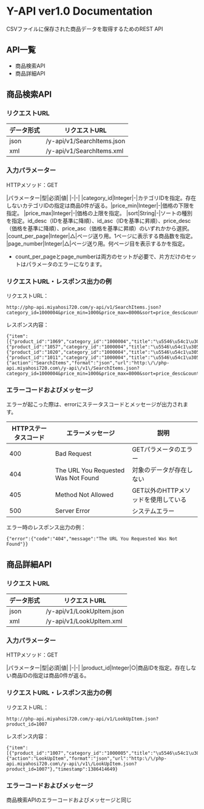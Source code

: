 # Y-API ver1.0 Documentation

CSVファイルに保存された商品データを取得するためのREST API

## API一覧

* 商品検索API
* 商品詳細API

## 商品検索API

### リクエストURL

|データ形式|リクエストURL|
|---|---|
|json|/y-api/v1/SearchItems.json|
|xml|/y-api/v1/SearchItems.xml|

### 入力パラメーター
HTTPメソッド：GET

|パラメーター|型|必須|値|
|-|-|
|category_id|Integer|-|カテゴリIDを指定。存在しないカテゴリIDの指定は商品0件が返る。|price_min|Integer|-|価格の下限を指定。
|price_max|Integer|-|価格の上限を指定。
|sort|String|-|ソートの種別を指定。id_desc（IDを基準に降順）、id_asc（IDを基準に昇順）、price_desc（価格を基準に降順）、price_asc（価格を基準に昇順）のいずれかから選択。
|count_per_page|Integer|△|ページ送り用。1ページに表示する商品数を指定。
|page_number|Integer|△|ページ送り用。何ページ目を表示するかを指定。

* count_per_pageとpage_numberは両方のセットが必要で、片方だけのセットはパラメータのエラーになります。

### リクエストURL・レスポンス出力の例
リクエストURL：

```
http://php-api.miyahosi720.com/y-api/v1/SearchItems.json?category_id=1000004&price_min=1000&price_max=8000&sort=price_desc&count_per_page=4&page_number=2
```

レスポンス内容：

```
{"item":[{"product_id":"1069","category_id":"1000004","title":"\u5546\u54c1\u305d\u306e069","price":"5291"},{"product_id":"1057","category_id":"1000004","title":"\u5546\u54c1\u305d\u306e057","price":"4701"},{"product_id":"1020","category_id":"1000004","title":"\u5546\u54c1\u305d\u306e020","price":"3095"},{"product_id":"1011","category_id":"1000004","title":"\u5546\u54c1\u305d\u306e011","price":"2457"}],"item_count":4,"requested":{"action":"SearchItems","format":"json","url":"http:\/\/php-api.miyahosi720.com\/y-api\/v1\/SearchItems.json?category_id=1000004&price_min=1000&price_max=8000&sort=price_desc&count_per_page=4&page_number=2"},"timestamp":1386412005}
```
### エラーコードおよびメッセージ

エラーが起こった際は、errorにステータスコードとメッセージが出力されます。

|HTTPステータスコード|エラーメッセージ|説明
|-|-|-|
|400|Bad Request|GETパラメータのエラー
|404|The URL You Requested Was Not Found|対象のデータが存在しない
|405|Method Not Allowed|GET以外のHTTPメソッドを使用している
|500|Server Error|システムエラー

エラー時のレスポンス出力の例：

```
{"error":{"code":"404","message":"The URL You Requested Was Not Found"}}
```

## 商品詳細API

### リクエストURL

|データ形式|リクエストURL|
|--|--|
|json|/y-api/v1/LookUpItem.json|
|xml|/y-api/v1/LookUpItem.xml|

### 入力パラメーター

HTTPメソッド：GET

|パラメーター|型|必須|値|
|-|-|
|product_id|Integer|○|商品IDを指定。存在しない商品IDの指定は商品0件が返る。

### リクエストURL・レスポンス出力の例
リクエストURL：

```
http://php-api.miyahosi720.com/y-api/v1/LookUpItem.json?product_id=1007
```

レスポンス内容：

```
{"item":[{"product_id":"1007","category_id":"1000005","title":"\u5546\u54c1\u305d\u306e007","price":"4513"}],"item_count":1,"requested":{"action":"LookUpItem","format":"json","url":"http:\/\/php-api.miyahosi720.com\/y-api\/v1\/LookUpItem.json?product_id=1007"},"timestamp":1386414649}
```

### エラーコードおよびメッセージ

商品検索APIのエラーコードおよびメッセージと同じ